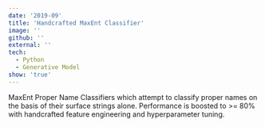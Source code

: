 ```yaml
---
date: '2019-09'
title: 'Handcrafted MaxEnt Classifier'
image: ''
github: ''
external: ''
tech:
  - Python
  - Generative Model
show: 'true'
---
```


MaxEnt Proper Name Classifiers which attempt to classify proper names on the basis of their surface strings alone. Performance is boosted to >= 80% with handcrafted feature engineering and hyperparameter tuning.
